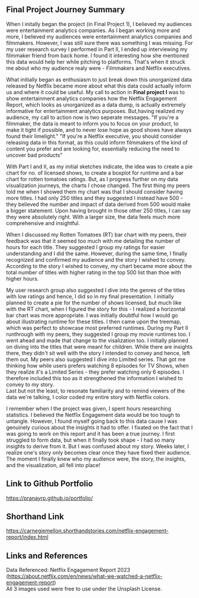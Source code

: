 ## Final Project Journey Summary

When I initally began the project (in Final Project 1), I believed my audiences were entertainment analytics companies. As I began working more and more, I believed my audiences were entertainment analytics companies and filmmakers. However, I was still sure there was something I was missing. For my user research survey I performed in Part II, I ended up interviewing my filmmaker friend from back home. I found it interesting how she mentioned this data would help her while pitching to platforms. That's when it struck me about who my audience realy were - Filmmakers and Netflix executives. 

What initially began as enthusiasm to just break down this unorganized data released by Netflix became more about what this data could actually inform us and where it could be useful. My call to action in **Final project I** was to show entertainment analytics companies how the Netflix Engagement Report, which looks as unorganized as a data dump, is actually extremely informative for entertainment analytics purposes. But,having realized my audience, my call to action now is two seperate messages. "If you're a filmmaker, the data is meant to inform you to focus on your product, to make it tight if possible, and to never lose hope as good shows have always found their limelight."
"If you're a Netflix executive, you should consider releasing data in this format, as this could inform filmmakers of the kind of content you prefer and are looking for, essentially reducing the need to uncover bad products"

With Part I and II, as my initial sketches indicate, the idea was to create a pie chart for no. of licensed shows, to create a boxplot for runtime and a bar chart for rotten tomatoes ratings. But, as I progress further on my data visualization journeys, the charts I chose changed. The first thing my peers told me when I showed them my chart was that I should consider having more titles. I had only 250 titles and they suggested I instead have 500 - they believed the number and impact of data derived from 500 would make a bigger statement. Upon having brought in those other 250 titles, I can say they were absolutely right. With a larger size, the data feels much more comprehensive and insightful.</br>

When I discussed my Rotten Tomatoes (RT) bar chart with my peers, their feedback was that it seemed too much with me detailing the number of hours for each title. They suggested I group my ratings for easier understanding and I did the same. However, during the same time, I finally recognized and confirmed my audience and the story I wished to convey. According to the story I wished to convey, my chart became more about the total number of titles with higher rating in the top 500 list than thoe with higher hours. </br>

My user research group also suggested I dive into the genres of the titles with low ratings and hence, I did so in my final presentation. I initially planned to create a pie for the number of shows licensed, but much like with the RT chart, when I figured the story for this - I realized a horizontal bar chart was more appropriate. I was initially doubtful how I would go about illustrating runtime for these titles. I then came upon the treemap, which was perfect to showcase most preferred runtimes. During my Part II runthrough with my peers, they suggested I group my movie runtimes too. I went ahead and made that change to the visalization too. I initially planned on diving into the titles that were meant for children. While there are insights there, they didn't sit well with the story I intended to convey and hence, left them out. My peers also suggested I dive into Limited series. That got me thinking how while users prefers watching 8 episodes for TV Shows, when they realize it's a Limited Series - they prefer watching only 6 episodes. I therefore included this too as it strengthened the information I wished to convey to my story.</br>
Last but not the least, to resonate familiarity and to remind viewers of the data we're talking, I color coded my entire story with Netflix colors.

I remember when I the project was given, I spent hours researching statistics. I believed the Netflix Engagement data would be too tough to untangle. However, I found myself going back to this data cause I was genuinely curious about the insights it had to offer. I fixated on the fact that I was going to work on this report and it has been a true journey. I first struggled to form data, but when it finally took shape - I had so many insights to derive from it. But I was confused about my story. Weeks later, I realize one's story only becomes clear once they have fixed their audience. The moment I finally knew who my audience were, the story, the insights, and the visualization, all fell into place!


## Link to Github Portfolio
https://pranayrp.github.io/portfolio/

## Shorthand Link
https://carnegiemellon.shorthandstories.com/netflix-engagement-report/index.html

## Links and References
Data Referenced: Netflix Engagement Report 2023 (https://about.netflix.com/en/news/what-we-watched-a-netflix-engagement-report)</br>
All 3 images used were free to use under the Unsplash License.












